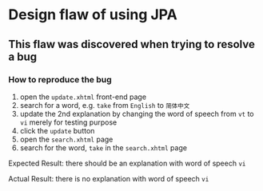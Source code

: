 # Design flaw of using JPA
## This flaw was discovered when trying to resolve a bug
### How to reproduce the bug
1. open the `update.xhtml` front-end page
2. search for a word, e.g. `take` from `English` to `简体中文`
3. update the 2nd explanation by changing the word of speech from `vt` to `vi` merely for testing purpose
4. click the `update` button
5. open the `search.xhtml` page
6. search for the word, `take` in the `search.xhtml` page

Expected Result: there should be an explanation with word of speech `vi`

Actual Result: there is no explanation with word of speech `vi`
